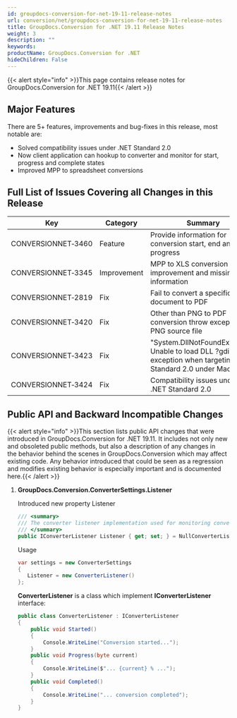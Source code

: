 ```yaml
---
id: groupdocs-conversion-for-net-19-11-release-notes
url: conversion/net/groupdocs-conversion-for-net-19-11-release-notes
title: GroupDocs.Conversion for .NET 19.11 Release Notes
weight: 3
description: ""
keywords: 
productName: GroupDocs.Conversion for .NET
hideChildren: False
---
```

{{< alert style="info" >}}This page contains release notes for GroupDocs.Conversion for .NET 19.11{{< /alert >}}

## Major Features

There are 5+ features, improvements and bug-fixes in this release, most notable are:
*   Solved compatibility issues under .NET Standard 2.0
*   Now client application can hookup to converter and monitor for start, progress and complete states
*   Improved MPP to spreadsheet conversions

## Full List of Issues Covering all Changes in this Release

| Key | Category | Summary |
| --- | --- | --- |
| CONVERSIONNET&#8209;3460 | Feature | Provide information for conversion start, end and progress |
| CONVERSIONNET&#8209;3345 | Improvement | MPP to XLS conversion improvement and missing information |
| CONVERSIONNET&#8209;2819 | Fix | Fail to convert a specific word document to PDF |
| CONVERSIONNET&#8209;3420 | Fix | Other than PNG to PDF conversion throw exception for PNG source file |
| CONVERSIONNET&#8209;3423 | Fix | "System.DllNotFoundException: Unable to load DLL ?gdiplus?" exception when targeting .NET Standard 2.0 under MacOS |
| CONVERSIONNET&#8209;3424 | Fix | Compatibility issues under .NET Standard 2.0 |

## Public API and Backward Incompatible Changes

{{< alert style="info" >}}This section lists public API changes that were introduced in GroupDocs.Conversion for .NET 19.11. It includes not only new and obsoleted public methods, but also a description of any changes in the behavior behind the scenes in GroupDocs.Conversion which may affect existing code. Any behavior introduced that could be seen as a regression and modifies existing behavior is especially important and is documented here.{{< /alert >}}

1.  **GroupDocs.Conversion.ConverterSettings.Listener**
    
    Introduced new property Listener
    
    ```csharp
    /// <summary>
    /// The converter listener implementation used for monitoring conversion status and progress
    /// </summary>
    public IConverterListener Listener { get; set; } = NullConverterListener.Instance;
    ```
    
    Usage
    
    ```csharp
    var settings = new ConverterSettings
    {
       Listener = new ConverterListener()
    };
    ```
    
    **ConverterListener** is a class which implement **IConverterListener** interface:
    
    ```csharp
    public class ConverterListener : IConverterListener
    {
        public void Started()
        {
            Console.WriteLine("Conversion started...");
        }
        public void Progress(byte current)
        {
            Console.WriteLine($"... {current} % ...");
        }
        public void Completed()
        {
            Console.WriteLine("... conversion completed");
        }
    }
    ```
